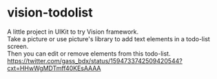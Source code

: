 # vision-todolist
A little project in UIKit to try Vision framework.  <br>
Take a picture or use picture's library to add text elements in a todo-list screen. <br>
Then you can edit or remove elements from this todo-list. <br> 
https://twitter.com/gass_bdx/status/1594733742509420544?cxt=HHwWgMDTmff40KEsAAAA

